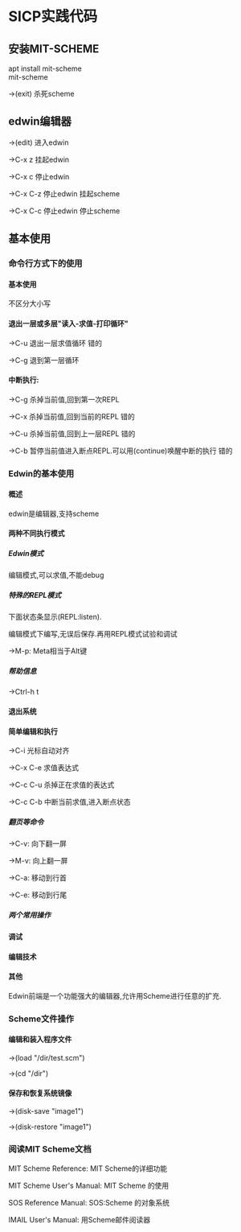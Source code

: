 # SICP实践代码
## 安装MIT-SCHEME
apt install mit-scheme  
mit-scheme

->(exit) 杀死scheme

## edwin编辑器
->(edit) 进入edwin

->C-x z 挂起edwin

->C-x c 停止edwin

->C-x C-z 停止edwin 挂起scheme

->C-x C-c 停止edwin 停止scheme

## 基本使用
### 命令行方式下的使用
#### 基本使用
不区分大小写

#### 退出一层或多层"读入-求值-打印循环"
->C-u 退出一层求值循环 错的 

->C-g 退到第一层循环

#### 中断执行:
->C-g 杀掉当前值,回到第一次REPL

->C-x 杀掉当前值,回到当前的REPL 错的

->C-u 杀掉当前值,回到上一层REPL 错的

->C-b 暂停当前值进入断点REPL.可以用(continue)唤醒中断的执行 错的

### Edwin的基本使用
#### 概述
edwin是编辑器,支持scheme

#### 两种不同执行模式
##### Edwin模式
编辑模式,可以求值,不能debug

##### 特殊的REPL模式
下面状态条显示(REPL:listen).

编辑模式下编写,无误后保存.再用REPL模式试验和调试

->M-p: Meta相当于Alt键

##### 帮助信息
->Ctrl-h t

#### 退出系统
#### 简单编辑和执行
->C-i 光标自动对齐

->C-x C-e 求值表达式

->C-c C-u 杀掉正在求值的表达式

->C-c C-b 中断当前求值,进入断点状态

##### 翻页等命令
->C-v: 向下翻一屏

->M-v: 向上翻一屏

->C-a: 移动到行首

->C-e: 移动到行尾

##### 两个常用操作

#### 调试

#### 编辑技术

#### 其他
Edwin前端是一个功能强大的编辑器,允许用Scheme进行任意的扩充.

### Scheme文件操作
#### 编辑和装入程序文件
->(load "/dir/test.scm")

->(cd "/dir")

#### 保存和恢复系统镜像
->(disk-save "image1")

->(disk-restore "image1")

### 阅读MIT Scheme文档

MIT Scheme Reference: MIT Scheme的详细功能

MIT Scheme User's Manual: MIT Scheme 的使用

SOS Reference Manual: SOS:Scheme 的对象系统

IMAIL User's Manual: 用Scheme邮件阅读器





















